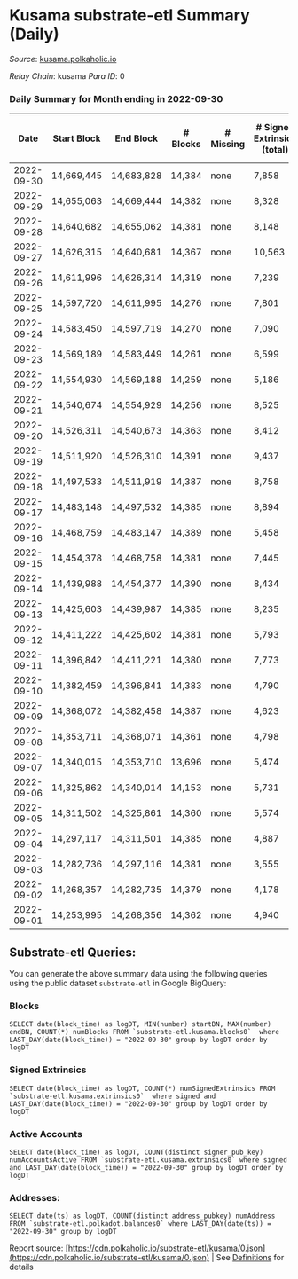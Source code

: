 # Kusama substrate-etl Summary (Daily)

_Source_: [kusama.polkaholic.io](https://kusama.polkaholic.io)

*Relay Chain*: kusama
*Para ID*: 0



### Daily Summary for Month ending in 2022-09-30


| Date | Start Block | End Block | # Blocks | # Missing | # Signed Extrinsics (total) | # Active Accounts | # Addresses with Balances | # Events | # Transfers | # XCM Transfers In | # XCM Transfers Out |
| ---- | ----------- | --------- | -------- | --------- | --------------------------- | ----------------- | ------------------------- | -------- | ----------- | ------------------ | ------------------- |
| 2022-09-30 | 14,669,445 | 14,683,828 | 14,384 | none  | 7,858 | 1,111 | 269,080 | 739,274 | 910 ($1,036,494.70) | 82 ($68,981.75) | 62 ($48,185.24) |
| 2022-09-29 | 14,655,063 | 14,669,444 | 14,382 | none  | 8,328 | 984 |  | 751,025 | 1,208 ($1,325,612.15) | 110 ($188,134.30) | 118 ($187,619.18) |
| 2022-09-28 | 14,640,682 | 14,655,062 | 14,381 | none  | 8,148 | 1,113 |  | 753,710 | 1,241 ($959,794.24) | 117 ($93,488.71) | 100 ($98,734.66) |
| 2022-09-27 | 14,626,315 | 14,640,681 | 14,367 | none  | 10,563 | 2,068 |  | 754,840 | 1,469 ($4,165,114.81) | 135 ($224,902.43) | 116 ($79,253.53) |
| 2022-09-26 | 14,611,996 | 14,626,314 | 14,319 | none  | 7,239 | 1,655 |  | 742,734 | 1,345 ($1,893,500.48) | 153 ($96,686.18) | 116 ($51,833.23) |
| 2022-09-25 | 14,597,720 | 14,611,995 | 14,276 | none  | 7,801 | 1,003 |  | 731,013 | 1,561 ($1,207,909.09) | 77 ($71,219.00) | 86 ($75,972.09) |
| 2022-09-24 | 14,583,450 | 14,597,719 | 14,270 | none  | 7,090 | 1,015 |  | 717,458 | 931 ($839,999.86) | 105 ($102,323.32) | 100 ($144,130.03) |
| 2022-09-23 | 14,569,189 | 14,583,449 | 14,261 | none  | 6,599 | 1,796 |  | 704,262 | 1,118 ($2,246,321.81) | 131 ($98,335.10) | 112 ($123,968.12) |
| 2022-09-22 | 14,554,930 | 14,569,188 | 14,259 | none  | 5,186 | 1,199 |  | 686,921 | 1,179 ($6,404,453.25) | 115 ($133,451.28) | 118 ($86,841.41) |
| 2022-09-21 | 14,540,674 | 14,554,929 | 14,256 | none  | 8,525 | 1,547 |  | 710,611 | 1,357 ($2,415,694.22) | 187 ($224,235.48) | 158 ($134,158.48) |
| 2022-09-20 | 14,526,311 | 14,540,673 | 14,363 | none  | 8,412 | 1,306 |  | 720,753 | 1,377 ($2,775,696.13) | 168 ($240,305.74) | 157 ($162,403.73) |
| 2022-09-19 | 14,511,920 | 14,526,310 | 14,391 | none  | 9,437 | 1,650 |  | 736,085 | 1,880 ($8,570,653.41) | 197 ($1,234,374.60) | 209 ($172,419.53) |
| 2022-09-18 | 14,497,533 | 14,511,919 | 14,387 | none  | 8,758 | 1,185 | 268,036 | 728,894 | 1,349 ($5,907,452.06) | 93 ($1,498,808.85) | 146 ($207,760.97) |
| 2022-09-17 | 14,483,148 | 14,497,532 | 14,385 | none  | 8,894 | 1,227 | 267,968 | 728,661 | 1,358 ($3,827,922.11) | 110 ($529,940.88) | 157 ($213,710.85) |
| 2022-09-16 | 14,468,759 | 14,483,147 | 14,389 | none  | 5,458 | 1,293 | 267,877 | 691,007 | 1,943 ($2,629,283.65) | 118 ($78,444.46) | 145 ($104,897.78) |
| 2022-09-15 | 14,454,378 | 14,468,758 | 14,381 | none  | 7,445 | 1,255 | 267,792 | 691,836 | 1,702 ($18,801,953.08) | 94 ($151,976.18) | 113 ($108,753.46) |
| 2022-09-14 | 14,439,988 | 14,454,377 | 14,390 | none  | 8,434 | 1,307 | 267,496 | 696,978 | 1,323 ($8,442,595.20) | 96 ($203,877.42) | 86 ($154,875.95) |
| 2022-09-13 | 14,425,603 | 14,439,987 | 14,385 | none  | 8,235 | 1,304 | 267,421 | 698,163 | 1,553 ($3,318,199.31) | 135 ($156,949.28) | 145 ($230,552.58) |
| 2022-09-12 | 14,411,222 | 14,425,602 | 14,381 | none  | 5,793 | 1,503 |  | 664,244 | 1,374 ($2,967,200.50) | 148 ($416,240.25) | 116 ($308,152.22) |
| 2022-09-11 | 14,396,842 | 14,411,221 | 14,380 | none  | 7,773 | 1,249 |  | 665,223 | 1,257 ($2,462,846.10) | 129 ($154,638.37) | 105 ($72,979.54) |
| 2022-09-10 | 14,382,459 | 14,396,841 | 14,383 | none  | 4,790 | 1,083 |  | 631,827 | 1,053 ($1,561,392.51) | 135 ($340,373.10) | 122 ($344,703.99) |
| 2022-09-09 | 14,368,072 | 14,382,458 | 14,387 | none  | 4,623 | 1,248 |  | 640,441 | 1,206 ($2,128,653.53) | 153 ($240,525.53) | 99 ($141,257.30) |
| 2022-09-08 | 14,353,711 | 14,368,071 | 14,361 | none  | 4,798 | 1,349 |  | 647,035 | 1,124 ($2,591,492.35) | 150 ($569,187.57) | 118 ($216,597.75) |
| 2022-09-07 | 14,340,015 | 14,353,710 | 13,696 | none  | 5,474 | 1,540 | 266,910 | 633,640 | 1,232 ($5,786,596.36) | 156 ($445,607.72) | 125 ($350,740.59) |
| 2022-09-06 | 14,325,862 | 14,340,014 | 14,153 | none  | 5,731 | 1,668 |  | 639,443 | 1,446 ($4,556,935.68) | 158 ($308,928.65) | 140 ($276,084.90) |
| 2022-09-05 | 14,311,502 | 14,325,861 | 14,360 | none  | 5,574 | 2,052 |  | 652,852 | 1,653 ($9,653,718.94) | 131 ($83,904.19) | 96 ($115,121.57) |
| 2022-09-04 | 14,297,117 | 14,311,501 | 14,385 | none  | 4,887 | 1,343 |  | 625,566 | 1,137 ($1,319,176.91) | 102 ($99,249.25) | 98 ($44,777.47) |
| 2022-09-03 | 14,282,736 | 14,297,116 | 14,381 | none  | 3,555 | 822 |  | 709,749 | 952 ($3,301,292.98) | 79 ($109,633.84) | 69 ($36,220.83) |
| 2022-09-02 | 14,268,357 | 14,282,735 | 14,379 | none  | 4,178 | 1,084 |  | 746,300 | 954 ($4,484,821.29) | 121 ($179,023.18) | 123 ($213,003.75) |
| 2022-09-01 | 14,253,995 | 14,268,356 | 14,362 | none  | 4,940 | 1,151 |  | 747,852 | 1,109 ($2,775,641.58) | 127 ($486,599.10) | 138 ($400,613.60) |

## Substrate-etl Queries:
You can generate the above summary data using the following queries using the public dataset `substrate-etl` in Google BigQuery:


### Blocks
```
SELECT date(block_time) as logDT, MIN(number) startBN, MAX(number) endBN, COUNT(*) numBlocks FROM `substrate-etl.kusama.blocks0`  where LAST_DAY(date(block_time)) = "2022-09-30" group by logDT order by logDT
```


### Signed Extrinsics
```
SELECT date(block_time) as logDT, COUNT(*) numSignedExtrinsics FROM `substrate-etl.kusama.extrinsics0`  where signed and LAST_DAY(date(block_time)) = "2022-09-30" group by logDT order by logDT
```


### Active Accounts
```
SELECT date(block_time) as logDT, COUNT(distinct signer_pub_key) numAccountsActive FROM `substrate-etl.kusama.extrinsics0` where signed and LAST_DAY(date(block_time)) = "2022-09-30" group by logDT order by logDT
```


### Addresses:
```
SELECT date(ts) as logDT, COUNT(distinct address_pubkey) numAddress FROM `substrate-etl.polkadot.balances0` where LAST_DAY(date(ts)) = "2022-09-30" group by logDT
```



Report source: [https://cdn.polkaholic.io/substrate-etl/kusama/0.json](https://cdn.polkaholic.io/substrate-etl/kusama/0.json) | See [Definitions](/DEFINITIONS.md) for details
